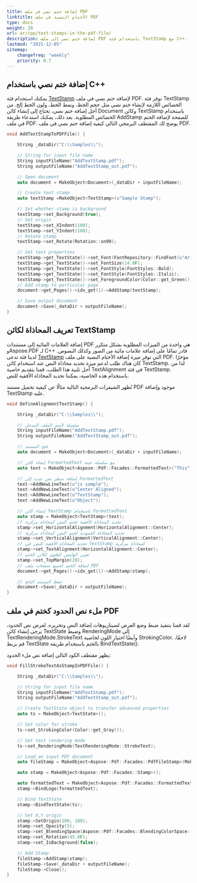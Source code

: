 ```yaml
---
title: إضافة ختم نصي في ملف PDF
linktitle: الأختام النصية في ملف PDF
type: docs
weight: 20
url: ar/cpp/text-stamps-in-the-pdf-file/
description: إضافة ختم نصي إلى ملف PDF باستخدام فئة TextStamp مع C++.
lastmod: "2021-12-05"
sitemap:
    changefreq: "weekly"
    priority: 0.7
---
```


## إضافة ختم نصي باستخدام C++

يمكنك استخدام فئة [TextStamp](https://reference.aspose.com/pdf/cpp/class/aspose.pdf.text_stamp) لإضافة ختم نصي في ملف PDF. توفر فئة TextStamp الخصائص اللازمة لإنشاء ختم نصي مثل حجم الخط، ونمط الخط، ولون الخط إلخ. من أجل إضافة ختم نصي، تحتاج إلى إنشاء كائن Document وكائن TextStamp باستخدام الخصائص المطلوبة. بعد ذلك، يمكنك استدعاء طريقة AddStamp للصفحة لإضافة الختم في ملف PDF. يوضح لك المقتطف البرمجي التالي كيفية إضافة ختم نصي في ملف PDF.

```cpp
void AddTextStampToPDFFile() {

    String _dataDir("C:\\Samples\\");

    // String for input file name
    String inputFileName("AddTextStamp.pdf");
    String outputFileName("AddTextStamp_out.pdf");

    // Open document
    auto document = MakeObject<Document>(_dataDir + inputFileName);

    // Create text stamp
    auto textStamp =MakeObject<TextStamp>(u"Sample Stamp");

    // Set whether stamp is background
    textStamp->set_Background(true);
    // Set origin
    textStamp->set_XIndent(100);
    textStamp->set_YIndent(100);
    // Rotate stamp
    textStamp->set_Rotate(Rotation::on90);

    // Set text properties
    textStamp->get_TextState()->set_Font(FontRepository::FindFont(u"Arial"));
    textStamp->get_TextState()->set_FontSize(14.0F);
    textStamp->get_TextState()->set_FontStyle(FontStyles::Bold);
    textStamp->get_TextState()->set_FontStyle(FontStyles::Italic);
    textStamp->get_TextState()->set_ForegroundColor(Color::get_Green());
    // Add stamp to particular page
    document->get_Pages()->idx_get(1)->AddStamp(textStamp);

    // Save output document
    document->Save(_dataDir + outputFileName);
}
```

## تعريف المحاذاة لكائن TextStamp

إضافة العلامات المائية إلى مستندات PDF هي واحدة من الميزات المطلوبة بشكل متكرر وAspose.PDF لـ C++ قادر تمامًا على إضافة علامات مائية من الصور وكذلك النصوص. لدينا فئة تدعى [TextStamp](https://reference.aspose.com/pdf/cpp/class/aspose.pdf.text_stamp) التي توفر ميزة إضافة الأختام النصية على ملف PDF. مؤخرًا كان هناك طلب لدعم ميزة تحديد محاذاة النص عند استخدام كائن TextStamp. لذا من أجل تلبية هذا الطلب، قمنا بتقديم خاصية TextAlignment في فئة TextStamp. باستخدام هذه الخاصية، يمكننا تحديد المحاذاة الأفقية للنص.

تُظهر الشيفرات البرمجية التالية مثالًا عن كيفية تحميل مستند PDF موجود وإضافة TextStamp عليه.

```cpp
void DefineAlignmentTextStamp() {

    String _dataDir("C:\\Samples\\");

    // سلسلة لأسم الملف المدخل
    String inputFileName("AddTextStamp.pdf");
    String outputFileName("AddTextStamp_out.pdf");

    // فتح المستند
    auto document = MakeObject<Document>(_dataDir + inputFileName);

    // إنشاء كائن FormattedText مع سلسلة عينة
    auto text = MakeObject<Aspose::Pdf::Facades::FormattedText>("This");

    // إضافة سطر نص جديد إلى FormattedText
    text->AddNewLineText(u"is sample");
    text->AddNewLineText(u"Center Aligned");
    text->AddNewLineText(u"TextStamp");
    text->AddNewLineText(u"Object");

    // إنشاء كائن TextStamp باستخدام FormattedText
    auto stamp = MakeObject<TextStamp>(text);
    // تحديد المحاذاة الأفقية لختم النص كمحاذاة مركزية
    stamp->set_HorizontalAlignment(HorizontalAlignment::Center);
    // تحديد المحاذاة العمودية لختم النص كمحاذاة مركزية
    stamp->set_VerticalAlignment(VerticalAlignment::Center);
    // تحديد المحاذاة الأفقية للنص في TextStamp كمحاذاة مركزية
    stamp->set_TextAlignment(HorizontalAlignment::Center);
    // تعيين الهامش العلوي لكائن الختم
    stamp->set_TopMargin(20);
    // إضافة الختم لجميع صفحات ملف PDF
    document->get_Pages()->idx_get(1)->AddStamp(stamp);

    // حفظ المستند الناتج
    document->Save(_dataDir + outputFileName);
}
```

## ملء نص الحدود كختم في ملف PDF

لقد قمنا بتنفيذ ضبط وضع العرض لسيناريوهات إضافة النص وتحريره. لعرض نص الحدود، يرجى إنشاء كائن TextState وضبط RenderingMode إلى TextRenderingMode.StrokeText وأيضًا اختيار اللون لخاصية StrokingColor. لاحقًا، قم بربط TextState بالختم باستخدام طريقة BindTextState().

يظهر مقتطف الكود التالي إضافة نص ملء الحدود:

```cpp
void FillStrokeTextAsStampInPDFFile() {

    String _dataDir("C:\\Samples\\");

    // String for input file name
    String inputFileName("AddTextStamp.pdf");
    String outputFileName("AddTextStamp_out.pdf");

    // Create TextState object to transfer advanced properties
    auto ts = MakeObject<TextState>();

    // Set color for stroke
    ts->set_StrokingColor(Color::get_Gray());

    // Set text rendering mode
    ts->set_RenderingMode(TextRenderingMode::StrokeText);

    // Load an input PDF document
    auto fileStamp = MakeObject<Aspose::Pdf::Facades::PdfFileStamp>(MakeObject<Document>(_dataDir + inputFileName));

    auto stamp = MakeObject<Aspose::Pdf::Facades::Stamp>();

    auto formattedText = MakeObject<Aspose::Pdf::Facades::FormattedText>(u"PAID IN FULL", Color::get_Gray(), Aspose::Pdf::Facades::EncodingType::Winansi, true, 78);
    stamp->BindLogo(formattedText);

    // Bind TextState
    stamp->BindTextState(ts);

    // Set X,Y origin
    stamp->SetOrigin(100, 100);
    stamp->set_Opacity(5);
    stamp->set_BlendingSpace(Aspose::Pdf::Facades::BlendingColorSpace::DeviceRGB);
    stamp->set_Rotation(45.0F);
    stamp->set_IsBackground(false);

    // Add Stamp
    fileStamp->AddStamp(stamp);
    fileStamp->Save(_dataDir + outputFileName);
    fileStamp->Close();
}
```